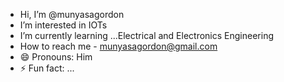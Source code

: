 - Hi, I’m @munyasagordon
-  I’m interested in  IOTs
-  I’m currently learning ...Electrical and Electronics Engineering
-  How to reach me - munyasagordon@gmail.com
- 😄 Pronouns: Him
- ⚡ Fun fact: ... 

<!---
munyasagordon/munyasagordon is a ✨ special ✨ repository because its `README.md` (this file) appears on your GitHub profile.
You can click the Preview link to take a look at your changes.
--->
